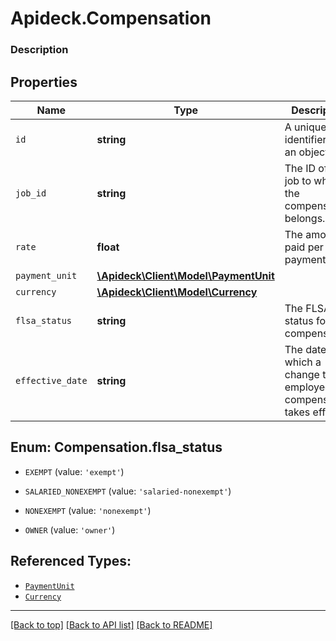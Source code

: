 # Apideck.Compensation

### Description

## Properties
Name | Type | Description | Notes
------------ | ------------- | ------------- | -------------
`id` | **string** | A unique identifier for an object. | [optional] 
`job_id` | **string** | The ID of the job to which the compensation belongs. | [optional] 
`rate` | **float** | The amount paid per payment unit. | [optional] 
`payment_unit` | [**\Apideck\Client\Model\PaymentUnit**](PaymentUnit.md) |  | [optional] 
`currency` | [**\Apideck\Client\Model\Currency**](Currency.md) |  | [optional] 
`flsa_status` | **string** | The FLSA status for this compensation. | [optional] 
`effective_date` | **string** | The date on which a change to an employee's compensation takes effect. | [optional] 





<a name="FLSA_STATUS"></a>
## Enum: Compensation.flsa_status


* `EXEMPT` (value: `'exempt'`)

* `SALARIED_NONEXEMPT` (value: `'salaried-nonexempt'`)

* `NONEXEMPT` (value: `'nonexempt'`)

* `OWNER` (value: `'owner'`)




## Referenced Types:



* [`PaymentUnit`](PaymentUnit.md)
* [`Currency`](Currency.md)



---

[[Back to top]](#) [[Back to API list]](../../../../README.md#documentation-for-api-endpoints) [[Back to README]](../../../../README.md)


